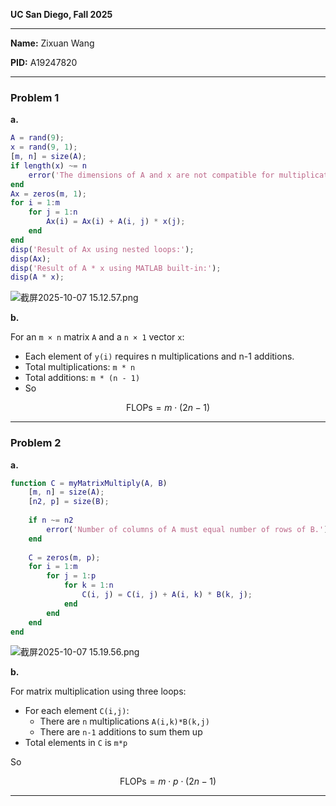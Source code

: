**UC San Diego, Fall 2025**

---

**Name:** Zixuan Wang

**PID:** A19247820

---

### Problem 1

**a.** 

```matlab
A = rand(9);
x = rand(9, 1);
[m, n] = size(A);
if length(x) ~= n
    error('The dimensions of A and x are not compatible for multiplication.');
end
Ax = zeros(m, 1);
for i = 1:m
    for j = 1:n
        Ax(i) = Ax(i) + A(i, j) * x(j);
    end
end
disp('Result of Ax using nested loops:');
disp(Ax);
disp('Result of A * x using MATLAB built-in:');
disp(A * x);
```

![截屏2025-10-07 15.12.57.png](attachment:339d172c-ca22-4c43-9db3-0bf469f66ce5:截屏2025-10-07_15.12.57.png)

**b.**

For an `m × n` matrix `A` and a `n × 1` vector `x`:

- Each element of `y(i)` requires n multiplications and n-1 additions.
- Total multiplications: `m * n`
- Total additions: `m * (n - 1)`
- So

$$
\text{FLOPs} = m \cdot (2n - 1)
$$

---

### Problem 2

**a.**

```matlab
function C = myMatrixMultiply(A, B)
    [m, n] = size(A);
    [n2, p] = size(B);
    
    if n ~= n2
        error('Number of columns of A must equal number of rows of B.');
    end
   
    C = zeros(m, p);
    for i = 1:m
        for j = 1:p
            for k = 1:n
                C(i, j) = C(i, j) + A(i, k) * B(k, j);
            end
        end
    end
end

```

![截屏2025-10-07 15.19.56.png](attachment:272435c7-d242-4b3d-b2c1-7d5a51074897:截屏2025-10-07_15.19.56.png)

**b.**

For matrix multiplication using three loops:

- For each element `C(i,j)`:
    - There are `n` multiplications `A(i,k)*B(k,j)`
    - There are `n-1` additions to sum them up
- Total elements in `C` is `m*p`

So

$$
\text{FLOPs} = m \cdot p \cdot (2n - 1)
$$

---